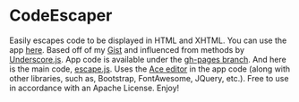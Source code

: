 # CodeEscaper
Easily escapes code to be displayed in HTML and XHTML. You can use the app [here](http://chrynan.com/CodeEscaper/). Based off of my [Gist](https://gist.github.com/chRyNaN/270c2761bb6c6642fd7e66df53013465) and influenced from methods by [Underscore.js](http://underscorejs.org/). App code is available under the [gh-pages branch](https://github.com/chRyNaN/CodeEscaper/tree/gh-pages). And here is the main code, [escape.js](https://github.com/chRyNaN/CodeEscaper/blob/master/escape.js). Uses the [Ace editor](https://ace.c9.io/#nav=about) in the app code (along with other libraries, such as, Bootstrap, FontAwesome, JQuery, etc.). Free to use in accordance with an Apache License. Enjoy!
